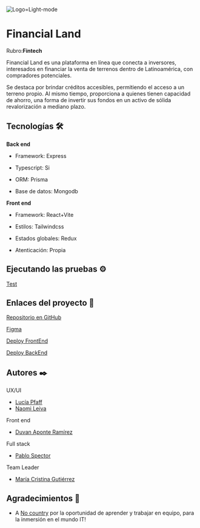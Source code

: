 ![Logo=Light-mode](https://github.com/user-attachments/assets/c23d1dc4-3f73-49bc-a27e-26404bfc3530)

# Financial Land

Rubro:**Fintech**

Financial Land es una plataforma en línea que conecta a inversores, interesados en financiar la venta de terrenos dentro de Latinoamérica, con compradores potenciales. 

Se destaca por brindar créditos accesibles, permitiendo el acceso a un terreno propio. Al mismo tiempo, proporciona a quienes tienen capacidad de ahorro, una forma de invertir sus fondos en un activo de sólida revalorización a mediano plazo.



## Tecnologías 🛠️

**Back end**

- Framework: Express

- Typescript: Si

- ORM: Prisma

- Base de datos: Mongodb


**Front end**

- Framework: React+Vite

- Estilos: Tailwindcss

- Estados globales: Redux

- Atenticación: Propia



## Ejecutando las pruebas ⚙️

[Test](https://financialland.onrender.com/api/v1/test)



## Enlaces del proyecto :link:

[Repositorio en GitHub](https://github.com/No-Country-simulation/equipo-h3-19-proptech)

[Figma](https://www.figma.com/design/Eoo33TDvy1QbnmJtaLGNOe/Wireframes?node-id=232-4425&t=Ech77Jq7ccKG7Cik-1)

[Deploy FrontEnd](https://nocountry-h3-19-proptech.vercel.app/)

[Deploy BackEnd](https://financialland.onrender.com/api/v1/test)



## Autores ✒️

UX/UI
- [Lucía Pfaff](https://www.linkedin.com/in/luciapfaff)
- [Naomi Leiva](https://www.linkedin.com/in/naomi-b-leiva)
  
Front end
- [Duvan Aponte Ramírez](https://www.linkedin.com/in/duvan-aponte-ramirez-269738189)

Full stack
- [Pablo Spector](https://www.linkedin.com/in/pablo-spector)

Team Leader
- [María Cristina Gutiérrez]()


## Agradecimientos 🎁

 - A [No country](https://www.nocountry.tech/) por la oportunidad de aprender y trabajar en equipo, para la inmersión en el mundo IT!
